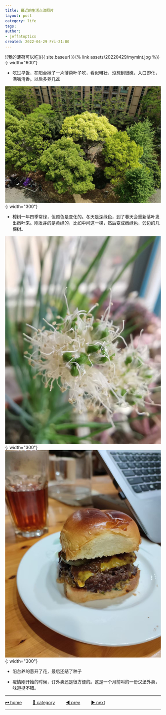 ```yaml
---
title: 最近的生活点滴照片
layout: post
category: life
tags:
author: 
- jeffatoptics
created: 2022-04-29 Fri-21:00
---
```

![我的薄荷可以吃]({{ site.baseurl }}{% link assets/20220429/mymint.jpg %}){: width="600"}
- 吃过早饭，在阳台揪了一片薄荷叶子吃，看似粗壮，没想到很嫩，入口即化，满嘴清香。以后多养几盆

<!-- ![](../assets/20220429/mymint.jpg){: width="300"} -->

![楼下的樟树换叶了](../assets/20220429/mytree.jpg){: width="300"}

- 樟树一年四季常绿，但颜色是变化的。冬天是深绿色，到了春天会重新落叶发出嫩叶来。刚发芽的是黄绿的，比如中间这一棵，然后变成嫩绿色，旁边的几棵树。

![阳台的葱](../assets/20220429/shallot.jpg){: width="300"}
![汉堡外卖](../assets/20220429/myhamb.jpg){: width="300"}

- 阳台养的葱开了花，最后还结了种子

- 疫情刚开始的时候，订外卖还是很方便的。这是一个月前叫的一份汉堡外卖，味道挺不错。

---

[⏮ home](../index.md) &nbsp; &nbsp; &nbsp; &nbsp; [🔀 category](../category.md) &nbsp; &nbsp; &nbsp; &nbsp; [◀️ prev](2022-04-29-mpe-inline-code.md) &nbsp; &nbsp; &nbsp; &nbsp; [▶️ next]()

---

